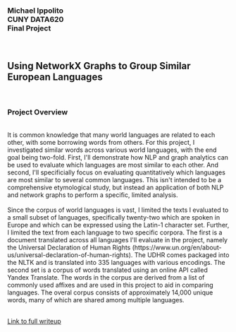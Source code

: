 <h3>Michael Ippolito<br />
CUNY DATA620<br />
Final Project</h3>
<br />
<h2>Using NetworkX Graphs to Group Similar European Languages</h2>
<br />
<h3>Project Overview</h3>
<br />
It is common knowledge that many world languages are related to each other, with some borrowing words from others. For this project, I investigated similar words across various world languages, with the end goal being two-fold. First, I'll demonstrate how NLP and graph analytics can be used to evaluate which languages are most similar to each other. And second, I'll specificially focus on evaluating quantitatively which languages are most similar to several common languages. This isn't intended to be a comprehensive etymological study, but instead an application of both NLP and network graphs to perform a specific, limited analysis.<br />
<br />
Since the corpus of world languages is vast, I limited the texts I evaluated to a small subset of languages, specifically twenty-two which are spoken in Europe and which can be expressed using the Latin-1 character set. Further, I limited the text from each language to two specific corpora. The first is a document translated across all languages I'll evaluate in the project, namely the Universal Declaration of Human Rights (https://www.un.org/en/about-us/universal-declaration-of-human-rights). The UDHR comes packaged into the NLTK and is translated into 335 languages with various encodings. The second set is a corpus of words translated using an online API called Yandex Translate. The words in the corpus are derived from a list of commonly used affixes and are used in this project to aid in comparing languages. The overal corpus consists of approximately 14,000 unique words, many of which are shared among multiple languages.<br />
<br />

[Link to full writeup](https://htmlpreview.github.io/?https://raw.githubusercontent.com/mmippolito/cuny_data620_final_project/main/final_project.html)
